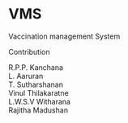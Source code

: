 # VMS
Vaccination management System

Contribution

R.P.P. Kanchana <br>
L. Aaruran<br>
T. Sutharshanan<br>
Vinul Thilakaratne<br>
L.W.S.V Witharana<br>
Rajitha Madushan<br>

